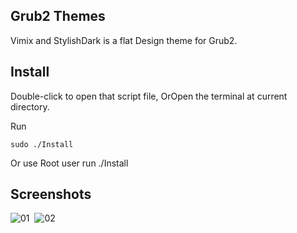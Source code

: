 
## Grub2 Themes

Vimix and StylishDark is a flat Design theme for Grub2.

## Install

Double-click to open that script file,
OrOpen the terminal at current directory.

Run

    sudo ./Install

Or use Root user run ./Install

## Screenshots
![01](https://github.com/vinceliuice/grub2-themes/blob/master/screenshot-vimix.jpeg?raw=true) 
![02](https://github.com/vinceliuice/grub2-themes/blob/master/screenshot-stylish.jpeg?raw=true) 

